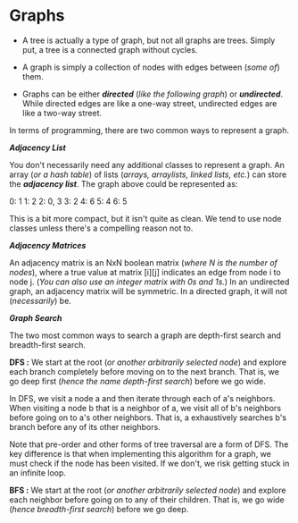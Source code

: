 # __Graphs__

* A tree is actually a type of graph, but not all graphs are trees. Simply put, a tree is a connected graph without cycles.

* A graph is simply a collection of nodes with edges between (_some of_) them.

* Graphs can be either _**directed**_ (_like the following graph_) or _**undirected**_. While directed edges are like a one-way street, undirected edges are like a two-way street.

In terms of programming, there are two common ways to represent a graph.

_**Adjacency List**_

You don't necessarily need any additional classes to represent a graph. An array (_or a hash table_) of lists (_arrays, arraylists, linked lists, etc._) can store the _**adjacency list**_. The graph above could be represented as:

0: 1
1: 2
2: 0, 3
3: 2
4: 6
5: 4
6: 5

This is a bit more compact, but it isn't quite as clean. We tend to use node classes unless there's a compelling reason not to.

_**Adjacency Matrices**_

An adjacency matrix is an NxN boolean matrix (_where N is the number of nodes_), where a true value at matrix [i][j] indicates an edge from node i to node j. (_You can also use an integer matrix with 0s and 1s._)
In an undirected graph, an adjacency matrix will be symmetric. In a directed graph, it will not (_necessarily_) be.

***Graph Search***

The two most common ways to search a graph are depth-first search and breadth-first search.

**DFS :** We start at the root (_or another arbitrarily selected node_) and explore each branch completely before moving on to the next branch. That is, we go deep first (_hence the name depth-first search_) before we go wide.

In DFS, we visit a node a and then iterate through each of a's neighbors. When visiting a node b that is a neighbor of a, we visit all of b's neighbors before going on to a's other neighbors. That is, a exhaustively searches b's branch before any of its other neighbors.

Note that pre-order and other forms of tree traversal are a form of DFS. The key difference is that when implementing this algorithm for a graph, we must check if the node has been visited. If we don't, we risk getting stuck in an infinite loop.

**BFS :** We start at the root (_or another arbitrarily selected node_) and explore each neighbor before going on to any of their children. That is, we go wide (_hence breadth-first search_) before we go deep.